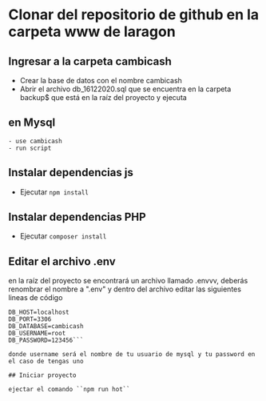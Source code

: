 # Clonar del repositorio de github en la carpeta www de laragon

## Ingresar a la carpeta cambicash

- Crear la base de datos con el nombre cambicash
- Abrir el archivo db_16122020.sql que se encuentra en la carpeta backup$ que está en la raíz del proyecto y ejecuta
## en Mysql
    - use cambicash
    - run script

## Instalar dependencias js
- Ejecutar ``npm install``

## Instalar dependencias PHP
- Ejecutar ``composer install``

## Editar el archivo .env
en la raíz del proyecto se encontrará un archivo llamado .envvv, deberás renombrar el nombre a ".env"
y dentro del archivo editar las siguientes lineas de código

```DB_CONNECTION=mysql
DB_HOST=localhost
DB_PORT=3306
DB_DATABASE=cambicash
DB_USERNAME=root
DB_PASSWORD=123456```

donde username será el nombre de tu usuario de mysql y tu password en el caso de tengas uno

## Iniciar proyecto

ejectar el comando ``npm run hot``
